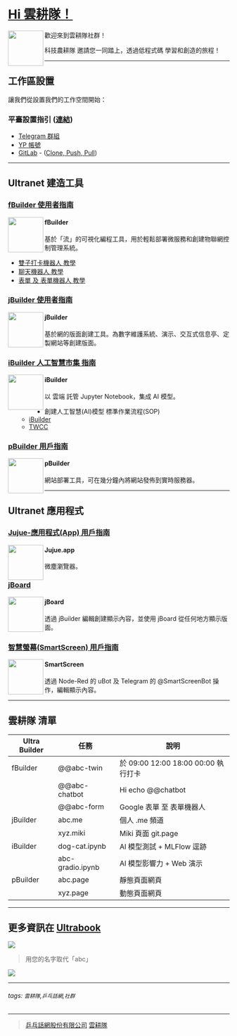 # [Hi 雲耕隊！](https://clouder.ypcloud.com/)

[<img align="left" height="80" src="https://s3.ypcloud.com/cms/xteam_4cc38d10a3.png">](https://clouder.ypcloud.com/)

歡迎來到雲耕隊社群！

科技農耕隊 邀請您一同踏上，透過低程式碼 學習和創造的旅程！

---

## 工作區設置

讓我們從設置我們的工作空間開始：

### 平臺設置指引 ([連結](https://github.com/YPCloudInc/Clouder/blob/main/%E4%B8%AD%E6%96%87/md/%E8%A8%AD%E7%BD%AE.md))

- [Telegram 群組](https://github.com/YPCloudInc/Clouder/blob/main/%E4%B8%AD%E6%96%87/md/%E8%A8%AD%E7%BD%AE.md)
- [YP 帳號](https://github.com/YPCloudInc/Clouder/blob/main/%E4%B8%AD%E6%96%87/md/%E8%A8%AD%E7%BD%AE.md)
- [GitLab](https://github.com/YPCloudInc/Clouder/blob/main/%E4%B8%AD%E6%96%87/md/%E8%A8%AD%E7%BD%AE.md) - ([Clone, Push, Pull](https://github.com/YPCloudInc/Clouder/blob/main/%E4%B8%AD%E6%96%87/md/git-%E5%85%8B%E9%9A%86.md))

---

## Ultranet 建造工具

### [fBuilder 使用者指南](https://github.com/YPCloudInc/Clouder/blob/main/%E4%B8%AD%E6%96%87/md/fBuilder.md)

[<img align="left" width="80" height="auto" src="https://s3.ypcloud.com/cms/fbuilder_f947638caf.png" />](https://run.ypcloud.com/)

#### fBuilder
基於「流」的可視化編程工具，用於輕鬆部署微服務和創建物聯網控制管理系統。

- [雙子打卡機器人 教學](https://github.com/YPCloudInc/Clouder/blob/main/%E4%B8%AD%E6%96%87/md/%E9%9B%99%E5%AD%90.md)
- [聊天機器人 教學](https://github.com/YPCloudInc/Clouder/blob/main/%E4%B8%AD%E6%96%87/md/%E8%81%8A%E5%A4%A9%E6%A9%9F%E5%99%A8%E4%BA%BA.md)  
- [表單 及 表單機器人 教學](https://github.com/YPCloudInc/Clouder/blob/main/md/form.md)

### [jBuilder 使用者指南](https://github.com/YPCloudInc/Clouder/blob/main/%E4%B8%AD%E6%96%87/md/jBuilder.md)

[<img align="left" width="80" height="auto" src="https://s3.ypcloud.com/cms/jbuilder_77f7549dd3.png">](https://run.ypcloud.com/)

#### jBuilder
基於網的版面創建工具。為數字維護系統、演示、交互式信息亭、定製網站等創建版面。

### [iBuilder 人工智慧市集 指南](https://github.com/YPCloudInc/Clouder/blob/main/md/aim.md)

[<img align="left" width="80" height="auto" src="https://s3.ypcloud.com/cms/ibuilder_b759286a75.png">](https://run.ypcloud.com/)

#### iBuilder
以 雲端 託管 Jupyter Notebook，集成 AI 模型。

- 創建人工智慧(AI)模型 標準作業流程(SOP)
  - [iBuilder](https://github.com/YPCloudInc/Clouder/blob/main/md/iBuilder.md)
  - [TWCC](https://github.com/YPCloudInc/Clouder/blob/main/md/TWCC.md)

### [pBuilder 用戶指南](https://github.com/motebus/ultrabook/blob/main/Ultranet%20Apps/pBuilder%20User%20Guide.md)

[<img align="left" width="80" height="auto" src="https://s3.ypcloud.com/cms/pbuilder_9991aed5b7.png">](https://run.ypcloud.com/)

#### pBuilder
網站部署工具，可在幾分鐘內將網站發佈到實時服務器。

---

## Ultranet 應用程式

### [Jujue-應用程式(App) 用戶指南](https://github.com/motebus/ultrabook/blob/main/Ultranet%20Apps/jujue-app%20User%20Guide.md)

[<img align="left" width="80" height="auto" src="https://s3.ypcloud.com/cms/jujue_22d82b09f2.png" />](https://jujue.app/browser)

#### Jujue.app
微塵瀏覽器。

### [jBoard](https://jboard.ypcloud.com/)

[<img align="left" width="80" height="auto" src="https://s3.ypcloud.com/cms/jboard_4521cc25a9.png" />](https://jboard.ypcloud.com/)

#### jBoard
透過 jBuilder 編輯創建顯示內容，並使用 jBoard 從任何地方顯示版面。

### [智慧螢幕(SmartScreen) 用戶指南](https://github.com/motebus/ultrabook/blob/main/Ultranet%20Apps/SmartScreen%20User%20Guide.md)

[<img align="left" width="80" height="auto" src="https://s3.ypcloud.com/cms/smartscreen_70196759da.png" />](https://smartscreen.tv)

#### SmartScreen
透過 Node-Red 的 uBot 及 Telegram 的 @SmartScreenBot 操作，編輯顯示內容。

---

## 雲耕隊 清單

| Ultra Builder | 任務 | 說明 |
| -------- | -------- | -------- |
| fBuilder | @@abc-twin | 於 09:00 12:00 18:00 00:00 執行打卡 |
| | @@abc-chatbot | Hi echo @@chatbot |
| | @@abc-form | Google 表單 至 表單機器人 |
| jBuilder | abc.me | 個人 .me 頻道 |
| | xyz.miki | Miki 頁面 git.page |
| iBuilder | dog-cat.ipynb | Al 模型測試 + MLFlow 逕跡 |
| | abc-gradio.ipynb | Al 模型影響力 + Web 演示 |
| pBuilder | abc.page | 靜態頁面網頁 |
| | xyz.page | 動態頁面網頁 |

---
更多資訊在 [Ultrabook](https://github.com/motebus/ultrabook)
---

[![](https://s3.ypcloud.com/cms/abcd_b37589fb73.png)](https://clouder.ypcloud.com/)
> 用您的名字取代「abc」

[<img src="https://s3.ypcloud.com/cms/digi_36bca8b362.png" width=auto height=auto>](https://clouder.ypcloud.com/)

---
###### tags: `雲耕隊`,`乒乓話網`,`社群` 
---
> [乒乓話網股份有限公司](https://www.ypcloud.com)
> [雲耕隊](https://clouder.ypcloud.com)

